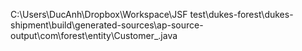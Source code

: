 C:\Users\DucAnh\Dropbox\Workspace\JSF test\dukes-forest\dukes-shipment\build\generated-sources\ap-source-output\com\forest\entity\Customer_.java

